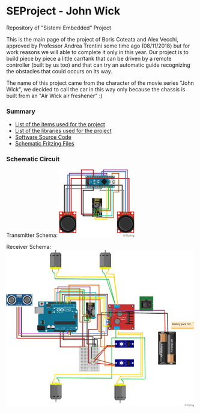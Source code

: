 # SEProject - John Wick
Repository of "Sistemi Embedded" Project

This is the main page of the project of Boris Coteata and Alex Vecchi, approved by Professor Andrea Trentini some time ago (08/11/2018) but for work reasons we will able to complete it only in this year.
Our project is to build piece by piece a little car/tank that can be driven by a remote controller (built by us too) and that can try an automatic guide recognizing the obstacles that could occurs on its way. 

The name of this project came from the character of the movie series "John Wick", we decided to call the car in this way only because the chassis is built from an "Air Wick air freshener" :)

### Summary
* [List of the items used for the project](https://github.com/alexvecchi/SEProject/blob/master/Items_List.md)
* [List of the libraries used for the project](https://github.com/alexvecchi/SEProject/blob/master/Libraries.md)
* [Software Source Code](https://github.com/alexvecchi/SEProject/tree/master/Source%20Code)
* [Schematic Fritzing Files](https://github.com/alexvecchi/SEProject/tree/master/Fritzing%20Files)

### Schematic Circuit
Transmitter Schema:
<img src="https://github.com/alexvecchi/SEProject/blob/master/Images/Transmitter.png" width="200">

Receiver Schema:
<img src="https://github.com/alexvecchi/SEProject/blob/master/Images/Receiver.png" width="500">

